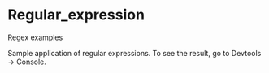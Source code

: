 # Regular_expression
Regex examples

Sample application of regular expressions.
To see the result, go to Devtools -> Console.
